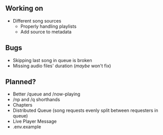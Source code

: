 ## Working on
- Different song sources
	- Properly handling playlists 
	- Add source to metadata

## Bugs
- Skipping last song in queue is broken
- Missing audio files' duration (_maybe_ won't fix)

## Planned?
- Better /queue and /now-playing
- /np and /q shorthands
- Chapters
- Distributed Queue (song requests evenly split between requesters in queue)
- Live Player Message
- .env.example
